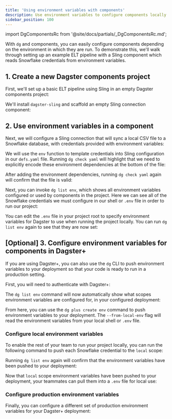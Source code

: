 ```yaml
---
title: 'Using environment variables with components'
description: Use environment variables to configure components locally and in Dagster+.
sidebar_position: 100
---
```


import DgComponentsRc from '@site/docs/partials/\_DgComponentsRc.md';

<DgComponentsRc />

With `dg` and components, you can easily configure components depending on the environment in which they are run. To demonstrate this, we'll walk through setting up an example ELT pipeline with a Sling component which reads Snowflake credentials from environment variables.

## 1. Create a new Dagster components project

First, we'll set up a basic ELT pipeline using Sling in an empty Dagster components project:

<CliInvocationExample path="docs_snippets/docs_snippets/guides/dg/using-env/1-dg-init.txt" />

<CliInvocationExample path="docs_snippets/docs_snippets/guides/dg/using-env/2-activate-venv.txt" />

We'll install `dagster-sling` and scaffold an empty Sling connection component:

<CliInvocationExample path="docs_snippets/docs_snippets/guides/dg/using-env/3-uv-add-sling.txt" />

<WideContent maxSize={1100}>
  <CliInvocationExample path="docs_snippets/docs_snippets/guides/dg/using-env/4-dg-list-components.txt" />
</WideContent>

<CliInvocationExample path="docs_snippets/docs_snippets/guides/dg/using-env/5-dg-scaffold-sling.txt" />

## 2. Use environment variables in a component

Next, we will configure a Sling connection that will sync a local CSV file to a Snowflake database, with credentials provided with environment variables:

<CliInvocationExample path="docs_snippets/docs_snippets/guides/dg/using-env/6-curl.txt" />

<CodeExample
  path="docs_snippets/docs_snippets/guides/dg/using-env/7-replication.yaml"
  language="yaml"
  title="src/ingestion/defs/ingest_files/replication.yaml"
/>

We will use the `env` function to template credentials into Sling configuration in our `defs.yaml` file. Running `dg check yaml` will highlight that we
need to explicitly encode these environment dependencies at the bottom of the file:

<CodeExample
  path="docs_snippets/docs_snippets/guides/dg/using-env/8-defs.yaml"
  language="yaml"
  title="src/ingestion/defs/ingest_files/defs.yaml"
/>

<CliInvocationExample path="docs_snippets/docs_snippets/guides/dg/using-env/9-dg-component-check.txt" />

After adding the environment dependencies, running `dg check yaml` again will confirm that the file is valid:

<CodeExample
  path="docs_snippets/docs_snippets/guides/dg/using-env/10-component-with-env-deps.yaml"
  language="yaml"
  title="src/ingestion/defs/ingest_files/defs.yaml"
/>

<CliInvocationExample path="docs_snippets/docs_snippets/guides/dg/using-env/11-dg-component-check-fixed.txt" />

Next, you can invoke `dg list env`, which shows all environment variables configured or used by components in the project. Here we can see all of the Snowflake credentials we must configure in our shell or `.env` file in order to run our project:

<CliInvocationExample path="docs_snippets/docs_snippets/guides/dg/using-env/12-dg-list-env.txt" />

You can edit the `.env` file in your project root to specify environment variables for Dagster to use when running the project locally. You can run `dg list env` again to see that they are now set:

<CliInvocationExample path="docs_snippets/docs_snippets/guides/dg/using-env/13-inject-env.txt" />

<CliInvocationExample path="docs_snippets/docs_snippets/guides/dg/using-env/14-dg-list-env.txt" />

## [Optional] 3. Configure environment variables for components in Dagster+

If you are using Dagster+, you can also use the `dg` CLI to push environment variables to your deployment so that your code is ready to run in a production setting.

First, you will need to authenticate with Dagster+:

<CliInvocationExample contents="dg plus login" />

The `dg list env` command will now automatically show what scopes environment variables are configured for, in your configured deployment:

<CliInvocationExample path="docs_snippets/docs_snippets/guides/dg/using-env/15-dg-env-list.txt" />

From here, you can use the `dg plus create env` command to push environment variables to your deployment. The `--from-local-env` flag will read the environment variables from your local shell or `.env` file.

### Configure local environment variables

To enable the rest of your team to run your project locally, you can run the following command to push each Snowflake credential to the `local` scope:

<CliInvocationExample path="docs_snippets/docs_snippets/guides/dg/using-env/16-dg-plus-env-add.txt" />

Running `dg list env` again will confirm that the environment variables have been pushed to your deployment:

<CliInvocationExample path="docs_snippets/docs_snippets/guides/dg/using-env/17-dg-env-list.txt" />

Now that `local` scope environment variables have been pushed to your deployment, your teammates can pull them into a `.env` file for local use:

<CliInvocationExample path="docs_snippets/docs_snippets/guides/dg/using-env/18-dg-env-pull.txt" />

### Configure production environment variables

Finally, you can configure a different set of production environment variables for your Dagster+ deployment:

<CliInvocationExample path="docs_snippets/docs_snippets/guides/dg/using-env/19-dg-plus-env-add.txt" />

<CliInvocationExample path="docs_snippets/docs_snippets/guides/dg/using-env/20-dg-env-list.txt" />
